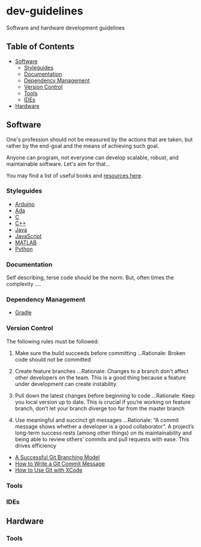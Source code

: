 # dev-guidelines
Software and hardware development guidelines

## Table of Contents

- [Software](#project-structure)
	- [Styleguides](#styleguides)
	- [Documentation](documentation)
	- [Dependency Management](#dependency-management)
	- [Version Control](#version-control)
	- [Tools](#tools)
	- [IDEs](#ides)
- [Hardware](#hardware)



## Software

One's profession should not be measured by the actions that are taken, but rather by the end-goal and the means of achieving such goal.

Anyone can program, not everyone can develop scalable, robust, and maintainable software. Let's aim for that...

You may find a list of useful books and [resources here](https://github.com/kPatch/awesome-developer-resources/blob/master/README.md#software-engineering).

### Styleguides

- [Arduino](https://www.arduino.cc/en/Reference/StyleGuide)
- [Ada]()
- [C](http://www.maultech.com/chrislott/resources/cstyle/indhill-cstyle.pdf)
- [C++](https://google.github.io/styleguide/cppguide.html)
- [Java](https://google.github.io/styleguide/javaguide.html)
- [JavaScript](https://github.com/feross/standard)
- [MATLAB](https://sites.google.com/site/matlabstyleguidelines/)
- [Python](https://google.github.io/styleguide/pyguide.html)

### Documentation

Self describing, terse code should be the norm. But, often times the complexity .... 

### Dependency Management

- [Gradle](https://gradle.org)

### Version Control

The following rules must be followed:

1. Make sure the build succeeds before committing
...Rationale: Broken code should not be committed

2. Create feature branches
...Rationale: Changes to a branch don’t affect other developers on the team. This is a good thing because a feature under development can create instability.

3. Pull down the latest changes before beginning to code
...Rationale: Keep you local version up to date. This is crucial if you’re working on feature branch, don’t let your branch diverge too far from the master branch

4. Use meaningful and succinct git messages
...Rationale: “A commit message shows whether a developer is a good collaborator”. A project’s long-term success rests (among other things) on its maintainability and being able to review others’ commits and pull requests with ease. This drives efficiency

- [A Successful Git Branching Model](http://nvie.com/posts/a-successful-git-branching-model/)
- [How to Write a Git Commit Message](http://chris.beams.io/posts/git-commit/)
- [How to Use Git with XCode](https://www.youtube.com/watch?v=9jeQQ7xNb4U )

### Tools

### IDEs

## Hardware

### Tools
